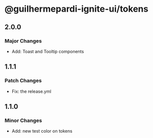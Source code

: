 # @guilhermepardi-ignite-ui/tokens

## 2.0.0

### Major Changes

- Add: Toast and Tooltip components

## 1.1.1

### Patch Changes

- Fix: the release.yml

## 1.1.0

### Minor Changes

- Add: new test color on tokens
